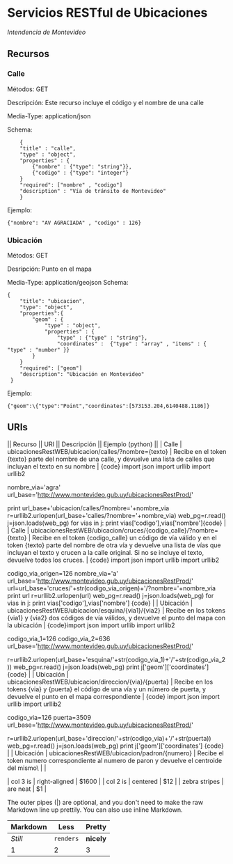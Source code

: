 Servicios RESTful de Ubicaciones 
================================

*Intendencia de Montevideo*

## Recursos

### Calle

Métodos: GET

Descripción: Este recurso incluye el código y el nombre de una calle

Media-Type: application/json

Schema:
```
	{
	"title" : "calle",
	"type" : "object",
	"properties" : {
		{"nombre" : {"type": "string"}},
 		{"codigo" : {"type": "integer"}
 	}
	"required": ["nombre" , "codigo"]
 	"description" : "Vía de tránsito de Montevideo"
	}
```

Ejemplo:
```
{"nombre": "AV AGRACIADA" , "codigo" : 126} 
```
### Ubicación


Métodos: GET

Desripción: Punto en el mapa 

Media-Type: application/geojson 
Schema:
```
{
	"title": "ubicacion",
	"type": "object",
	"properties":{
		"geom" : {
			"type" : "object",
			"properties" : {
				"type" : {"type" : "string"},
				"coordinates" :  {"type" : "array" , "items" : { "type" : "number" }}
		}
	}
	"required": ["geom"]
 	"description": "Ubicación en Montevideo"
 } 
```

Ejemplo:
```
{"geom":\{"type":"Point","coordinates":[573153.204,6140488.1186]}
```

## URIs


|| Recurso || URI || Descripción || Ejemplo (python) ||
| Calle | ubicacionesRestWEB/ubicacion/calles/?nombre=\{texto\} | Recibe en el token \{texto\} parte del nombre de una calle, y devuelve una lista de calles que incluyan el texto en su nombre | {code}
import json
import urllib
import urllib2

nombre_via='agra'
url_base='http://www.montevideo.gub.uy/ubicacionesRestProd/'

print url_base+'ubicacion/calles/?nombre='+nombre_via
r=urllib2.urlopen(url_base+'calles/?nombre='+nombre_via)
web_pg=r.read()
j=json.loads(web_pg)
for vias in j:
	print vias['codigo'],vias['nombre']{code} |
| Calle | ubicacionesRestWEB/ubicacion/cruces/\{codigo_calle\}/?nombre=\{texto\} | Recibe en el token \{codigo_calle\} un código de vía válido y en el token \{texto\} parte del nombre de otra vía y devuelve una lista de vías que incluyan el texto y crucen a la calle original. Si no se incluye el texto, devuelve todos los cruces. | {code}
import json
import urllib
import urllib2

codigo_via_origen=126
nombre_via='a'
url_base='http://www.montevideo.gub.uy/ubicacionesRestProd/'
url=url_base+'cruces/'+str(codigo_via_origen)+'/?nombre='+nombre_via
print url
r=urllib2.urlopen(url)
web_pg=r.read()
j=json.loads(web_pg)
for vias in j:
	print vias['codigo'],vias['nombre'] {code} |
| Ubicación | ubicacionesRestWEB/ubicacion/esquina/\{via1\}/\{via2} | Recibe en los tokens \{via1\} y \{via2\} dos códigos de vía válidos, y devuelve el punto del mapa con la ubicación | {code}import json
import urllib
import urllib2

codigo_via_1=126
codigo_via_2=636
url_base='http://www.montevideo.gub.uy/ubicacionesRestProd/'

r=urllib2.urlopen(url_base+'esquina/'+str(codigo_via_1)+'/'+str(codigo_via_2))
web_pg=r.read()
j=json.loads(web_pg)
print j['geom']['coordinates']
 {code} |
| Ubicación | ubicacionesRestWEB/ubicacion/direccion/\{via\}/\{puerta\} | Recibe en los tokens \{via\} y \{puerta\} el código de una vía y un número de puerta, y devuelve el punto en el mapa correspondiente | {code}
import json
import urllib
import urllib2

codigo_via=126
puerta=3509
url_base='http://www.montevideo.gub.uy/ubicacionesRestProd/'

r=urllib2.urlopen(url_base+'direccion/'+str(codigo_via)+'/'+str(puerta))
web_pg=r.read()
j=json.loads(web_pg)
print j['geom']['coordinates']
 {code} |
| Ubicación | ubicacionesRestWEB/ubicacion/padron/\{numero\} | Recibe el token numero correspondiente al numero de paron y devuelve el centroide del mismo\\ | |

| col 3 is      | right-aligned | $1600 |
| col 2 is      | centered      |   $12 |
| zebra stripes | are neat      |    $1 |

The outer pipes (|) are optional, and you don't need to make the raw Markdown line up prettily. You can also use inline Markdown.

Markdown | Less | Pretty
--- | --- | ---
*Still* | `renders` | **nicely**
1 | 2 | 3
